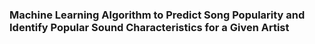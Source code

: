 ### Machine Learning Algorithm to Predict Song Popularity and Identify Popular Sound Characteristics for a Given Artist

